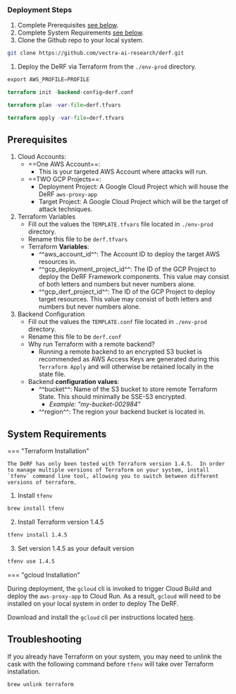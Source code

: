 ### Deployment Steps

1. Complete Prerequisites [see below](#prerequisites).
2. Complete System Requirements [see below](#system-requirements).
3. Clone the Github repo to your local system.
``` bash
git clone https://github.com/vectra-ai-research/derf.git
```
1. Deploy the DeRF via Terraform from the `./env-prod` directory.   
``` tf
export AWS_PROFILE=PROFILE   
```   

``` tf
terraform init -backend-config=derf.conf   
```   

``` tf
terraform plan -var-file=derf.tfvars   
```   

``` tf
terraform apply -var-file=derf.tfvars   
```   


   
## Prerequisites
1. Cloud Accounts:
    - ==One AWS Account==: 
        - This is your targeted AWS Account where attacks will run.
    - ==TWO GCP Projects==: 
        - Deployment Project: A Google Cloud Project which will house the DeRF `aws-proxy-app`  
        - Target Project: A Google Cloud Project which will be the target of attack techniques. 
2. Terraform Variables
    - Fill out the values the `TEMPLATE.tfvars` file located in `./env-prod` directory.
    - Rename this file to be `derf.tfvars`
    - Terraform **Variables**:
        - ^^aws_account_id^^: The Account ID to deploy the target AWS resources in.
        - ^^gcp_deployment_project_id^^: The ID of the GCP Project to deploy the DeRF Framework components.  This value may consist of both letters and numbers but never numbers alone.
        - ^^gcp_derf_project_id^^: The ID of the GCP Project to deploy target resources. This value may consist of both letters and numbers but never numbers alone.
3. Backend Configuration
    - Fill out the values the `TEMPLATE.conf` file located in `./env-prod` directory.
    - Rename this file to be `derf.conf`
    - Why run Terraform with a remote backend?
      - Running a remote backend to an encrypted S3 bucket is recommended as AWS Access Keys are generated during this `Terraform Apply` and will otherwise be retained locally in the state file.
    - Backend **configuration values**:
        - ^^bucket^^: Name of the S3 bucket to store remote Terraform State. This should minimally be SSE-S3 encrypted. 
            - *Example: "my-bucket-002984"*
        - ^^region^^: The region your backend bucket is located in.





## System Requirements


<div class="grid" markdown>

=== "Terraform Installation" 

    The DeRF has only been tested with Terraform version 1.4.5.  In order to manage multiple versions of Terraform on your system, install `tfenv` command line tool, allowing you to switch between different versions of terraform. 

1. Install `tfenv`
``` bash
brew install tfenv
``` 
2. Install Terraform version 1.4.5
``` bash
tfenv install 1.4.5
```
3. Set version 1.4.5 as your default version
``` bash
tfenv use 1.4.5
```     

</div>


<div class="grid" markdown>

=== "gcloud Installation"

During deployment, the `gcloud` cli is invoked to trigger Cloud Build and deploy the `aws-proxy-app` to Cloud Run. As a result, `gcloud`  will need to be installed on your local system in order to deploy The DeRF.  

Download and install the `gcloud` cli per instructions located [here](https://cloud.google.com/sdk/docs/install).


</div>




## Troubleshooting 
If you already have Terraform on your system, you may need to unlink the cask with the following command before `tfenv` will take over Terraform installation.
``` bash
brew unlink terraform
```